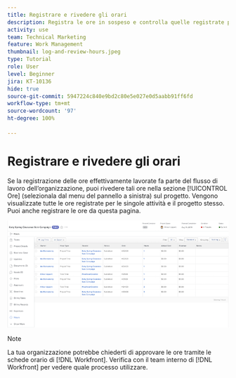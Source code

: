 ```yaml
---
title: Registrare e rivedere gli orari
description: Registra le ore in sospeso e controlla quelle registrate prima di chiudere un progetto in  [!DNL  Workfront].
activity: use
team: Technical Marketing
feature: Work Management
thumbnail: log-and-review-hours.jpeg
type: Tutorial
role: User
level: Beginner
jira: KT-10136
hide: true
source-git-commit: 5947224c840e9bd2c80e5e027e0d5aabb91ff6fd
workflow-type: tm+mt
source-wordcount: '97'
ht-degree: 100%

---
```


# Registrare e rivedere gli orari

Se la registrazione delle ore effettivamente lavorate fa parte del flusso di lavoro dell’organizzazione, puoi rivedere tali ore nella sezione [!UICONTROL Ore] (selezionala dal menu del pannello a sinistra) sul progetto. Vengono visualizzate tutte le ore registrate per le singole attività e il progetto stesso. Puoi anche registrare le ore da questa pagina.

![Pagina Ore con le ore inserite](assets/planner-fund-log-and-review-hours.png)

>[!NOTE]
>
>La tua organizzazione potrebbe chiederti di approvare le ore tramite le schede orario di [!DNL Workfront]. Verifica con il team interno di [!DNL Workfront] per vedere quale processo utilizzare.

<!---
learn more url
Log time
--->
